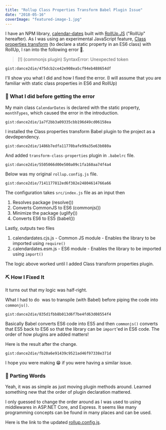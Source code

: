 ```yaml
---
title: "Rollup Class Properties Transform Babel Plugin Issue"
date: "2018-05-16"
coverImage: "featured-image-1.jpg"
---
```


I have an NPM library, [calendar-dates](https://www.npmjs.com/package/calendar-dates) built with [RollUp.JS](https://www.rollupjs.org/) ("RollUp" hereafter). As I was using an experimental JavaScript feature, [Class properties transform](https://babeljs.io/docs/plugins/transform-class-properties/) (to declare a static property in an ES6 class) with RollUp, I ran into the following error 🙅.

> \[!\] (commonjs plugin) SyntaxError: Unexpected token

`gist:dance2die/475dcb2ce42e908ea5cf94eb488654df`

I'll show you what I did and how I fixed the error. (I will assume that you are familiar with static class properties in ES6 and RollUp)

### 🤔 What I did before getting the error

My main class `CalendarDates` is declared with the static property, `monthTypes`, which caused the error in the introduction.

`gist:dance2die/1a7f2bb3a09335cbb196d49cd06158ea`

I installed the Class properties transform Babel plugin to the project as a devdependency.

`gist:dance2die/1486b7edfa11770bafe99a35e63b080a`

And added `transform-class-properties` plugin in `.babelrc` file.

`gist:dance2die/5505066d00e500a09c1fa160aa74f4a4`

Below was my original `rollup.config.js` file.

`gist:dance2die/7141177812ed6f382e24804614766a66`

The configuration takes `src/index.js` file as an input then

1. Resolves package (resolve())
2. Converts CommonJS to ES6 (commonjs())
3. Minimize the package (uglify())
4. Converts ES6 to ES5 (babel())

Lastly, outputs two files

1. calendardates.cjs.js - Common JS module - Enables the library to be imported using `require()`
2. calendardates.esm.js - ES6 module - Enables the library to be imported using `import()`

The logic above worked until I added Class transform properties plugin.

### ⛏️ How I Fixed It

It turns out that my logic was half-right.

What I had to do  was to transpile (with Babel) before piping the code into `commonjs()`.

`gist:dance2die/835d1fbb8b013d6f7be4fd63d08554f4`

Basically Babel converts ES6 code into ES5 and then `commonjs()` converts that ES5 back to ES6 so that the library can be `import`'ed in ES6 code. The order of how plugins are added matters!

Here is the result after the change.

`gist:dance2die/fb20a6e91439c9521ad46f97338e371d`

I hope you were making 😁 if you were having a similar issue.

### 🎐 Parting Words

Yeah, it was as simple as just moving plugin methods around. Learned something new that the order of plugin declaration mattered.

I only guessed to change the order around as I was used to using middlewares in ASP.NET Core, and Express. It seems like many programming concepts can be found in many places and can be used.

Here is the link to the updated [rollup.config.js](https://github.com/dance2die/calendar-dates/blob/add_date_metadata/rollup.config.js).
